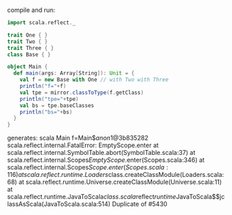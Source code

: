 compile and run:
```scala
import scala.reflect._

trait One { }
trait Two { }
trait Three { }
class Base { }

object Main {
  def main(args: Array[String]): Unit = {
    val f = new Base with One // with Two with Three
    println("f="+f)
    val tpe = mirror.classToType(f.getClass)
    println("tpe="+tpe)
    val bs = tpe.baseClasses
    println("bs="+bs)
  } 
}   
```
generates:
scala Main
f=Main$$anon$1@3b835282
scala.reflect.internal.FatalError: EmptyScope.enter
        at scala.reflect.internal.SymbolTable.abort(SymbolTable.scala:37)
        at scala.reflect.internal.Scopes$EmptyScope$.enter(Scopes.scala:346)
        at scala.reflect.internal.Scopes$Scope.enter(Scopes.scala:116)
        at scala.reflect.runtime.Loaders$class.createClassModule(Loaders.scala:68)
        at scala.reflect.runtime.Universe.createClassModule(Universe.scala:11)
        at scala.reflect.runtime.JavaToScala$class.scala$reflect$runtime$JavaToScala$$jclassAsScala(JavaToScala.scala:514)
Duplicate of #5430
